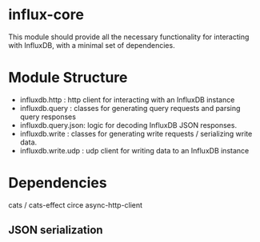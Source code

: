 influx-core
==========

This module should provide all the necessary functionality for interacting with InfluxDB, with a minimal set of dependencies.

# Module Structure

- influxdb.http      : http client for interacting with an InfluxDB instance
- influxdb.query     : classes for generating query requests and parsing query responses 
- influxdb.query.json: logic for decoding InfluxDB JSON responses.
- influxdb.write     : classes for generating write requests / serializing write data.
- influxdb.write.udp : udp client for writing data to an InfluxDB instance

# Dependencies

cats / cats-effect
circe
async-http-client

## JSON serialization

